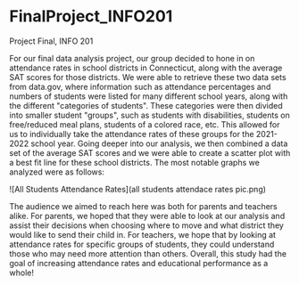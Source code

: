 # FinalProject_INFO201
Project Final, INFO 201


For our final data analysis project, our group decided to hone in on attendance rates in school districts in Connecticut, along with the average SAT scores for those districts. We were able to retrieve these two data sets from data.gov, where information such as attendance percentages and numbers of students were listed for many different school years, along with the different "categories of students". These categories were then divided into smaller student "groups", such as students with disabilities, students on free/reduced meal plans, students of a colored race, etc. This allowed for us to individually take the attendance rates of these groups for the 2021-2022 school year. Going deeper into our analysis, we then combined a data set of the average SAT scores and we were able to create a scatter plot with a best fit line for these school districts. The most notable graphs we analyzed were as follows: 

![All Students Attendance Rates](all students attendace rates pic.png)


The audience we aimed to reach here was both for parents and teachers alike. For parents, we hoped that they were able to look at our analysis and assist their decisions when choosing where to move and what district they would like to send their child in. For teachers, we hope that by looking at attendance rates for specific groups of students, they could understand those who may need more attention than others. Overall, this study had the goal of increasing attendance rates and educational performance as a whole! 

